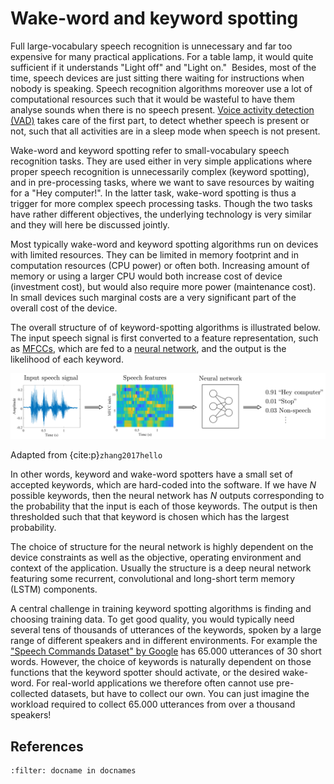 # Wake-word and keyword spotting


Full large-vocabulary speech recognition is unnecessary and far too
expensive for many practical applications. For a table lamp, it would
quite sufficient if it understands "Light off" and "Light on."  Besides,
most of the time, speech devices are just sitting there waiting for
instructions when nobody is speaking. Speech recognition algorithms
moreover use a lot of computational resources such that it would be
wasteful to have them analyse sounds when there is no speech present.
[Voice activity detection (VAD)](content:vad) takes
care of the first part, to detect whether speech is present or not, such
that all activities are in a sleep mode when speech is not present.

Wake-word and keyword spotting refer to small-vocabulary speech
recognition tasks. They are used either in very simple applications
where proper speech recognition is unnecessarily complex (keyword
spotting), and in pre-processing tasks, where we want to save resources
by waiting for a "Hey computer!". In the latter task, wake-word spotting
is thus a trigger for more complex speech processing tasks. Though the
two tasks have rather different objectives, the underlying technology is
very similar and they will here be discussed jointly.

Most typically wake-word and keyword spotting algorithms run on devices
with limited resources. They can be limited in memory footprint and in
computation resources (CPU power) or often both. Increasing amount of
memory or using a larger CPU would both increase cost of device
(investment cost), but would also require more power (maintenance cost).
In small devices such marginal costs are a very significant part of the
overall cost of the device.


The overall structure of of keyword-spotting algorithms is illustrated
below. The input speech signal is first converted to a feature
representation, such as [MFCCs](content:mfcc), which are fed to a
[neural network](content:nn), and the output is the likelihood of
each keyword.

![keyword_flow.png](attachments/155474775.png)

Adapted from {cite:p}`zhang2017hello`


In other words, keyword and wake-word spotters have a small set of
accepted keywords, which are hard-coded into the software. If we have
*N* possible keywords, then the neural network has *N* outputs
corresponding to the probability that the input is each of those
keywords. The output is then thresholded such that that keyword is
chosen which has the largest probability.



The choice of structure for the neural network is highly dependent on
the device constraints as well as the objective, operating environment
and context of the application. Usually the structure is a deep neural
network featuring some recurrent, convolutional and long-short term
memory (LSTM) components.



A central challenge in training keyword spotting algorithms is finding
and choosing training data. To get good quality, you would typically
need several tens of thousands of utterances of the keywords, spoken by
a large range of different speakers and in different environments. For
example the ["Speech Commands Dataset" by
Google](https://ai.googleblog.com/2017/08/launching-speech-commands-dataset.html)
has 65.000 utterances of 30 short words. However, the choice of keywords
is naturally dependent on those functions that the keyword spotter
should activate, or the desired wake-word. For real-world applications
we therefore often cannot use pre-collected datasets, but have to
collect our own. You can just imagine the workload required to collect
65.000 utterances from over a thousand speakers!



## References

```{bibliography}
:filter: docname in docnames
```

